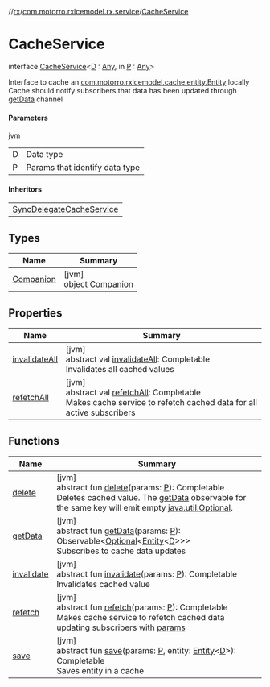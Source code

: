 //[rx](../../../index.md)/[com.motorro.rxlcemodel.rx.service](../index.md)/[CacheService](index.md)

# CacheService

interface [CacheService](index.md)&lt;[D](index.md) : [Any](https://kotlinlang.org/api/latest/jvm/stdlib/kotlin/-any/index.html), in [P](index.md) : [Any](https://kotlinlang.org/api/latest/jvm/stdlib/kotlin/-any/index.html)&gt;

Interface to cache an [com.motorro.rxlcemodel.cache.entity.Entity](../../../../cache/cache/com.motorro.rxlcemodel.cache.entity/-entity/index.md) locally Cache should notify subscribers that data has been updated through [getData](get-data.md) channel

#### Parameters

jvm

| | |
|---|---|
| D | Data type |
| P | Params that identify data type |

#### Inheritors

| |
|---|
| [SyncDelegateCacheService](../-sync-delegate-cache-service/index.md) |

## Types

| Name | Summary |
|---|---|
| [Companion](-companion/index.md) | [jvm]<br>object [Companion](-companion/index.md) |

## Properties

| Name | Summary |
|---|---|
| [invalidateAll](invalidate-all.md) | [jvm]<br>abstract val [invalidateAll](invalidate-all.md): Completable<br>Invalidates all cached values |
| [refetchAll](refetch-all.md) | [jvm]<br>abstract val [refetchAll](refetch-all.md): Completable<br>Makes cache service to refetch cached data for all active subscribers |

## Functions

| Name | Summary |
|---|---|
| [delete](delete.md) | [jvm]<br>abstract fun [delete](delete.md)(params: [P](index.md)): Completable<br>Deletes cached value. The [getData](get-data.md) observable for the same key will emit empty [java.util.Optional](https://docs.oracle.com/javase/8/docs/api/java/util/Optional.html). |
| [getData](get-data.md) | [jvm]<br>abstract fun [getData](get-data.md)(params: [P](index.md)): Observable&lt;[Optional](https://docs.oracle.com/javase/8/docs/api/java/util/Optional.html)&lt;[Entity](../../../../cache/cache/com.motorro.rxlcemodel.cache.entity/-entity/index.md)&lt;[D](index.md)&gt;&gt;&gt;<br>Subscribes to cache data updates |
| [invalidate](invalidate.md) | [jvm]<br>abstract fun [invalidate](invalidate.md)(params: [P](index.md)): Completable<br>Invalidates cached value |
| [refetch](refetch.md) | [jvm]<br>abstract fun [refetch](refetch.md)(params: [P](index.md)): Completable<br>Makes cache service to refetch cached data updating subscribers with [params](refetch.md) |
| [save](save.md) | [jvm]<br>abstract fun [save](save.md)(params: [P](index.md), entity: [Entity](../../../../cache/cache/com.motorro.rxlcemodel.cache.entity/-entity/index.md)&lt;[D](index.md)&gt;): Completable<br>Saves entity in a cache |
